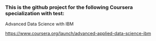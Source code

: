### This is the github project for the following Coursera specialization with test:

Advanced Data Science with IBM

https://www.coursera.org/launch/advanced-applied-data-science-ibm
